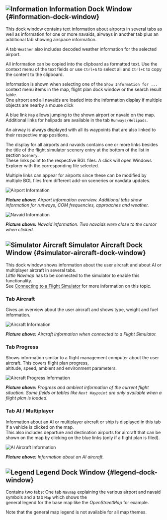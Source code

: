 ## ![Information](../images/icons/infodock.png "Information") Information Dock Window {#information-dock-window}

This dock window contains text information about airports in several tabs as well as information for one or more navaids, airways in another tab plus an additional tab showing airspace information.

A tab `Weather` also includes decoded weather information for the selected airport.

All information can be copied into the clipboard as formatted text. Use the context menu of the text fields or use `Ctrl+A` to select all and `Ctrl+C` to copy the content to the clipboard.

Information is shown when selecting one of the `Show Information for ...` context menu items in the map, flight plan dock window or the search result table.  
One airport and all navaids are loaded into the information display if multiple objects are nearby a mouse click

A blue link `Map` allows jumping to the shown airport or navaid on the map.  
Additional links for helipads are available in the tab `Runways/Helipads`.

An airway is always displayed with all its waypoints that are also linked to their respective map positions.

The display for all airports and navaids contains one or more links besides the title of the flight simulator scenery entry at the bottom of the list in section `Scenery`.  
These links point to the respective BGL files. A click will open Windows Explorer with the corresponding file selected.

Multiple links can appear for airports since these can be modified by multiple BGL files from different add-on sceneries or navdata updates.

![Airport Information](../images/infoairport.jpg "Airport Information")

_**Picture above:** Airport information overview. Additional tabs show information for runways, COM frequencies, approaches and weather._

![Navaid Information](../images/infonavaid.jpg "Navaid Information")

_**Picture above:** Navaid information. Two navaids were close to the cursor when clicked._

## ![Simulator Aircraft](../images/icons/aircraftdock.png "Simulator Aircraft") Simulator Aircraft Dock Window {#simulator-aircraft-dock-window}

This dock window shows information about the user aircraft and about AI or multiplayer aircraft in several tabs.  
_Little Navmap_ has to be connected to the simulator to enable this functionality.  
See [Connecting to a Flight Simulator](CONNECT.md#connecting-to-a-flight-simulator) for more information on this topic.

### Tab Aircraft

Gives an overview about the user aircraft and shows type, weight and fuel information.

![Aircraft Information](../images/infoac.jpg "Aircraft Information")

_**Picture above:** Aircraft information when connected to a Flight Simulator._

### Tab Progress

Shows information similar to a flight management computer about the user aircraft. This covers flight plan progress,  
altitude, speed, ambient and environment parameters.

![Aircraft Progress Information](../images/infoacprogress.jpg "Aircraft Progress's Information")

_**Picture above:** Progress and ambient information of the current flight situation. Some fields or tables like _`Next Waypoint`_ are only available when a flight plan is loaded._

### Tab AI / Multiplayer

Information about an AI or multiplayer aircraft or ship is displayed in this tab if a vehicle is clicked on the map.  
This also includes departure and destination airports for aircraft that can be shown on the map by clicking on the blue links \(only if a flight plan is filed\).

![AI Aircraft Information](../images/infoacai.jpg "AI Aircraft Information")

_**Picture above:** Information about an AI aircraft._

## ![Legend](../images/icons/legenddock.png "Legend") Legend Dock Window {#legend-dock-window}

Contains two tabs: One tab  `Navmap` explaining the various airport and navaid symbols and a tab `Map` which shows the  
general legend for the base map like the _OpenStreetMap_ for example.

Note that the general map legend is not available for all map themes.

